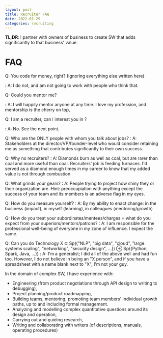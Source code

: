 ```yaml
---
layout: post
title: Recruiter FAQ
date: 2022-01-29
categories: recruiting
---
```

**TL;DR**: I partner with owners of business to create SW that adds significantly to that business' value.

# FAQ

Q: You code for money, right? (Ignoring everything else written here)

: A: I do not, and am not going to work with people who think that.


Q: Could you mentor me?

: A: I will happily mentor anyone at any time. I love my profession, and mentorship is the cherry on top,


Q: I am a recruiter, can I interest you in <anything job-related>?

: A: No. See the next point.

Q: Who are the ONLY people with whom you talk about jobs?
: A: Stakeholders at the director/VP/founder-level who would consider retaining me as something that contributes significantly to their own success.


Q: Why no recruiters?
: A: Diamonds burn as well as coal, but are rarer than coal and more useful than coal. Recruiters' job is feeding furnaces. I'd served as a diamond enough times in my career to know that my added value is not through combustion.

Q: What grinds your gears?
: A: People trying to project how shiny they or their organization are. Hint: preoccupiation with anything except the success of your team and its members is an adverse flag in my eyes.

Q: How do you measure yourself? 
: A: By my ability to enact change: in the business (impact), in myself (learning), in colleagues (mentoring/growth)

Q: How do you treat your subordinates/mentees/charges = what do you expect from your superiors/mentors/patrons?
: A: I am responsible for the professional well-being of everyone in my zone of influence. I expect the same.

Q: Can you do Technology X ⊆ Sp({"NLP", "big data", "cloud", "large systems scaling", "networking", "security design", ...}) ⊕ Sp({Python, Spark, Java, ...})
: A: I'm a generalist; I did all of the above well and had fun too. However, I do not believe in being an "X person", and if you have a spreadsheet with a name blank next to "X", I'm not your guy.

In the domain of complex SW, I have experience with:
- Engineering (from product negotiations through API design to writing to debugging),
- Project planning/product roadmapping,
- Building teams, mentoring, promoting team members' individual growth paths, up to and including formal management.
- Analyzing and modelling complex quantitative questions around its design and operation,
- Carrying out and guiding research,
- Writing and collaborating with writers (of descriptions, manuals, operating procedures)
